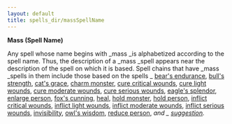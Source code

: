 ```yaml
---
layout: default
title: spells_dir/massSpellName
---
```

 **Mass (Spell Name)**

Any spell whose name begins with _mass _is alphabetized according to the spell name. Thus, the description of a _mass _spell appears near the description of the spell on which it is based. Spell chains that have _mass _spells in them include those based on the spells _ [bear's endurance](../bearSEndurance#_bear-s-endurance), [bull's strength](../bullSStrength#_bull-s-strength), [cat's grace](../catSGrace#_cat-s-grace), [charm monster](../charmMonster#_charm-monster), [cure critical wounds](../cureCriticalWounds#_cure-critical-wounds), [cure light wounds](../cureLightWounds#_cure-light-wounds), [cure moderate wounds](../cureModerateWounds#_cure-moderate-wounds), [cure serious wounds](../cureSeriousWounds#_cure-serious-wounds), [eagle's splendor](../eagleSSplendor#_eagle-s-splendor), [enlarge person](../enlargePerson#_enlarge-person), [fox's cunning](../foxSCunning#_fox-s-cunning), [heal](../heal#_heal), [hold monster](../holdMonster#_hold-monster), [hold person](../holdPerson#_hold-person), [inflict critical wounds](../inflictCriticalWounds#_inflict-critical-wounds), [inflict light wounds](../inflictLightWounds#_inflict-light-wounds), [inflict moderate wounds](../inflictModerateWounds#_inflict-moderate-wounds), [inflict serious wounds](../inflictSeriousWounds#_inflict-serious-wounds), [invisibility](../invisibility#_invisibility), [owl's wisdom](../owlSWisdom#_owl-s-wisdom), [reduce person](../reducePerson#_reduce-person), _and _ [suggestion](../suggestion#_suggestion)._

